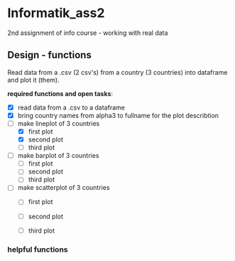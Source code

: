 # Informatik_ass2
2nd assignment of info course - working with real data

## Design - functions
Read data from a .csv (2 csv's) from a country (3 countries) into dataframe and plot it (them).

**required functions and open tasks**:
- [x] read data from a .csv to a dataframe
- [x] bring country names from alpha3 to fullname for the plot describtion
- [ ] make lineplot of 3 countries
  - [x] first plot
  - [x] second plot
  - [ ] third plot
- [ ] make barplot of 3 countries
  - [ ] first plot
  - [ ] second plot
  - [ ] third plot
- [ ] make scatterplot of 3 countries
  - [ ] first plot
  - [ ] second plot
  - [ ] third plot


### helpful functions 

